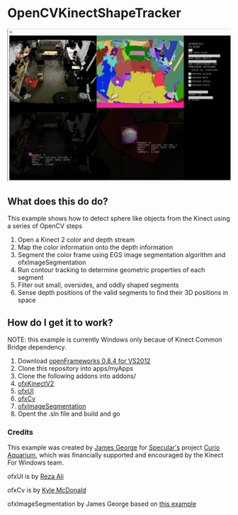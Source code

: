 OpenCVKinectShapeTracker
========================

![example image](ShapeTracking_Example.PNG "Detection Sample")

## What does this do do?

This example shows how to detect sphere like objects from the Kinect using a series of OpenCV steps

1. Open a Kinect 2 color and depth stream
1. Map the color information onto the depth information
1. Segment the color frame using EGS image segmentation algorithm and ofxImageSegmentation
1. Run contour tracking to determine geometric properties of each segment
1. Filter out small, oversides, and oddly shaped segments
1. Sense depth positions of the valid segments to find their 3D positions in space

## How do I get it to work?

NOTE: this example is currently Windows only becaue of Kinect Common Bridge dependency.

1. Download [openFrameworks 0.8.4 for VS2012](http://openframeworks.cc/download/)
2. Clone this repository into apps/myApps
3. Clone the following addons into addons/
  1. [ofxKinectV2](https://github.com/obviousjim/ofxKinectV2)
  2. [ofxUI](https://github.com/obviousjim/ofxUI)
  3. [ofxCv](https://github.com/obviousjim/ofxCv)
  4. [ofxImageSegmentation](https://github.com/obviousjim/ofxImageSegmentation)
4. Opent the .sln file and build and go

### Credits
This example was created by [James George](http://jamesgeorge.org) for [Specular's](http://specular.cc) project [Curio Aquarium](http://curioaquarium.co), which was financially supported and encouraged by the Kinect For Windows team. 

ofxUI is by [Reza Ali](http://www.syedrezaali.com/)

ofxCv is by [Kyle McDonald](http://kylemcdonald.net/)

ofxImageSegmentation by James George based on [this example](http://cs.brown.edu/~pff/segment/)




